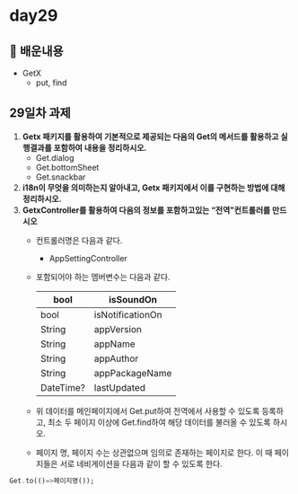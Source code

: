 # day29

## 🙋 배운내용

- GetX
    - put, find

## 29일차 과제

1. **Getx 패키지를 활용하여 기본적으로 제공되는 다음의 Get의 메서드를 활용하고 실행결과를 포함하여 내용을 정리하시오.**
    - Get.dialog
    - Get.bottomSheet
    - Get.snackbar
2. **i18n이 무엇을 의미하는지 알아내고, Getx 패키지에서 이를 구현하는 방법에 대해 정리하시오.**
3. **GetxController를 활용하여 다음의 정보를 포함하고있는 “전역”컨트롤러를 만드시오**
    - 컨트롤러명은 다음과 같다.
        - AppSettingController
    - 포함되어야 하는 멤버변수는 다음과 같다.
        
        
        | bool | isSoundOn |
        | --- | --- |
        | bool | isNotificationOn |
        | String | appVersion |
        | String | appName |
        | String | appAuthor |
        | String | appPackageName |
        | DateTime? | lastUpdated |
    - 위 데이터를 메인페이지에서 Get.put하여 전역에서 사용할 수 있도록 등록하고, 최소 두 페이지 이상에 Get.find하여 해당 데이터를 불러올 수 있도록 하시오.
    - 페이지 명, 페이지 수는 상관없으며 임의로 존재하는 페이지로 한다.
    이 때 페이지들은 서로 네비게이션을 다음과 같이 할 수 있도록 한다.    

```dart
Get.to(()=>페이지명());
```
